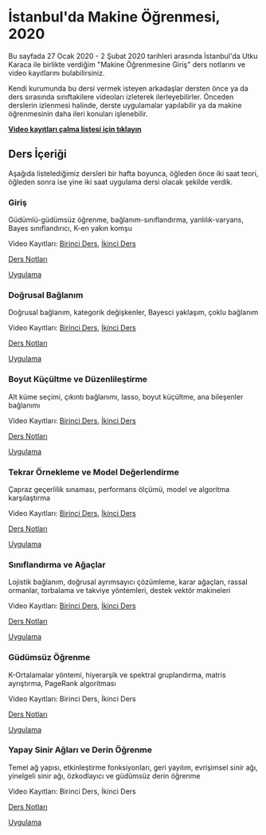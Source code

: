# İstanbul'da Makine Öğrenmesi, 2020

Bu sayfada 27 Ocak 2020 - 2 Şubat 2020 tarihleri arasında İstanbul'da
Utku Karaca ile birlikte verdiğim "Makine Öğrenmesine Giriş" ders
notlarını ve video kayıtlarını bulabilirsiniz.

Kendi kurumunda bu dersi vermek isteyen arkadaşlar dersten önce ya da
ders sırasında sınıftakilere videoları izleterek
ilerleyebilirler. Önceden derslerin izlenmesi halinde, derste
uygulamalar yapılabilir ya da makine öğrenmesinin daha ileri konuları
işlenebilir.

[**Video kayıtları çalma listesi
için tıklayın**](https://www.youtube.com/playlist?list=PLZcbvMjrj9DVU6g2A5e6voeigUtSMsAJH
"Makine Öğrenmesi'ne Giriş")

## Ders İçeriği

Aşağıda listelediğimiz dersleri bir hafta boyunca, öğleden önce iki
saat teori, öğleden sonra ise yine iki saat uygulama dersi olacak
şekilde verdik.

### Giriş

Güdümlü-güdümsüz öğrenme, bağlanım-sınıflandırma, yanlılık-varyans,
Bayes sınıflandırıcı, K-en yakın komşu <br />

Video Kayıtları: [Birinci
Ders](https://www.youtube.com/watch?v=eKrnMr--bDY&list=PLZcbvMjrj9DVU6g2A5e6voeigUtSMsAJH&index=2&t=12s
"Giriş Dersi (1/2)"), [İkinci
Ders](https://www.youtube.com/watch?v=3sgr8vsz7BA&list=PLZcbvMjrj9DVU6g2A5e6voeigUtSMsAJH&index=3&t=9s
"Giriş Dersi (2/2)") <br />

[Ders
Notları](https://github.com/sibirbil/IMO2020/tree/master/DersNotlari/01_Giris
"Giriş - Teori") <br />

[Uygulama](https://github.com/sibirbil/IMO2020/tree/master/UygulamaDersleri/01_Giris
"Giriş - Uygulama") <br />

### Doğrusal Bağlanım

Doğrusal bağlanım, kategorik değişkenler, Bayesci yaklaşım, çoklu bağlanım <br />

Video Kayıtları: [Birinci
Ders](https://www.youtube.com/watch?v=GEWg6_5A-PM&list=PLZcbvMjrj9DVU6g2A5e6voeigUtSMsAJH&index=4&t=0s
"Doğrusal Bağlanım (1/2)"), [İkinci
Ders](https://www.youtube.com/watch?v=j3Anif16W44&list=PLZcbvMjrj9DVU6g2A5e6voeigUtSMsAJH&index=5&t=0s
"Doğrusal Bağlanım (2/2)") <br />

[Ders
Notları](https://github.com/sibirbil/IMO2020/tree/master/DersNotlari/02_Dogrusal_Baglanim
"Doğrusal Bağlanım - Teori") <br />

[Uygulama](https://github.com/sibirbil/IMO2020/tree/master/UygulamaDersleri/02_Dogrusal_Baglanim
"Doğrusal Bağlanım - Uygulama") <br />

### Boyut Küçültme ve Düzenlileştirme 

Alt küme seçimi, çıkıntı bağlanımı, lasso, boyut küçültme, ana
bileşenler bağlanımı <br />

Video Kayıtları: [Birinci
Ders](https://www.youtube.com/watch?v=KpGKPzHDgCM&list=PLZcbvMjrj9DVU6g2A5e6voeigUtSMsAJH&index=6&t=0s
"Boyut Küçültme ve Düzenlileştirme (1/2)"), [İkinci
Ders](https://www.youtube.com/watch?v=8c-Y7ZIyYdU&list=PLZcbvMjrj9DVU6g2A5e6voeigUtSMsAJH&index=7&t=0s
"Boyut Küçültme ve Düzenlileştirme (2/2)") <br />

[Ders
Notları](https://github.com/sibirbil/IMO2020/tree/master/DersNotlari/03_Boyut_Kucultme_ve_Duzenlilestirme
"Boyut Küçültme ve Düzenlileştirme -Teori") <br />

[Uygulama](https://github.com/sibirbil/IMO2020/tree/master/UygulamaDersleri/03_Boyut_Kucultme_Duzenlilestirme
"Boyut Küçültme ve Düzenlileştirme - Uygulama") <br />


### Tekrar Örnekleme ve Model Değerlendirme 

Çapraz geçerlilik sınaması, performans ölçümü, model ve algoritma karşılaştırma <br /> 

Video Kayıtları: [Birinci
Ders](https://www.youtube.com/watch?v=c-cMH-D8y-w&list=PLZcbvMjrj9DVU6g2A5e6voeigUtSMsAJH&index=8&t=8s
"Tekrar Örnekleme ve Model Değerlendirme (1/2)"), [İkinci
Ders](https://www.youtube.com/watch?v=BIUixa1U6XQ&list=PLZcbvMjrj9DVU6g2A5e6voeigUtSMsAJH&index=9&t=0s
"Tekrar Örnekleme ve Model Değerlendirme (2/2)") <br />

[Ders
Notları](https://github.com/sibirbil/IMO2020/tree/master/DersNotlari/04_Tekrar_Ornekleme_ve_Model_Degerlendirme
"Tekrar Örnekleme ve Model Değerlendirme - Teori") <br />

[Uygulama](https://github.com/sibirbil/IMO2020/tree/master/UygulamaDersleri/04_Tekrar_Ornekleme_ve_Model_Degerlendirme
"Tekrar Örnekleme ve Model Değerlendirme - Uygulama") <br />

### Sınıflandırma ve Ağaçlar

Lojistik bağlanım, doğrusal ayrımsayıcı çözümleme, karar ağaçları,
rassal ormanlar, torbalama ve takviye yöntemleri, destek vektör
makineleri <br />

Video Kayıtları: [Birinci 
Ders](https://www.youtube.com/watch?v=tNV0TE33_MM&list=PLZcbvMjrj9DVU6g2A5e6voeigUtSMsAJH&index=10&t=0s "Sınıflandırma ve Ağaçlar (1/2)"), [İkinci 
Ders](https://www.youtube.com/watch?v=N87vGpWWUQ4&list=PLZcbvMjrj9DVU6g2A5e6voeigUtSMsAJH&index=11&t=1112s "Sınıflandırma ve Ağaçlar (2/2)") <br />

[Ders
Notları](https://github.com/sibirbil/IMO2020/tree/master/DersNotlari/05_Siniflandirma_ve_Agaclar
"Sınıflandırma ve Ağaçlar - Teori") <br />
	
[Uygulama](https://github.com/sibirbil/IMO2020/tree/master/UygulamaDersleri/05_Siniflandirma_ve_Agaclar
"Sınıflandırma ve Ağaçlar - Uygulama") <br />


### Güdümsüz Öğrenme

K-Ortalamalar yöntemi, hiyerarşik ve spektral gruplandırma, matris
ayrıştırma, PageRank algoritması <br />

Video Kayıtları: Birinci Ders, İkinci Ders <br />

[Ders
Notları](https://github.com/sibirbil/IMO2020/tree/master/DersNotlari/06_Gudumsuz_Ogrenme
"Güdümsüz Öğrenme - Teori") <br />

[Uygulama](https://github.com/sibirbil/IMO2020/tree/master/UygulamaDersleri/06_Gudumsuz_Ogrenme
"Güdümsüz Öğrenme - Uygulama") <br />

### Yapay Sinir Ağları ve Derin Öğrenme

Temel ağ yapısı, etkinleştirme fonksiyonları, geri yayılım, evrişimsel
sinir ağı, yinelgeli sinir ağı, özkodlayıcı ve güdümsüz derin öğrenme
<br />

Video Kayıtları: Birinci Ders, İkinci Ders <br />

[Ders
Notları](https://github.com/sibirbil/IMO2020/tree/master/DersNotlari/07_Yapay_Sinir_Aglari_ve_Derin_Ogrenme
"Yapay Sinir Ağları ve Derin Öğrenme - Teori") <br />

[Uygulama](https://github.com/sibirbil/IMO2020/tree/master/UygulamaDersleri/07_Yapay_Sinir_Aglari
"Yapay Sinir Ağları ve Derin Öğrenme - Uygulama") <br />
